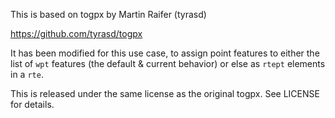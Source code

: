 This is based on togpx by Martin Raifer (tyrasd)

https://github.com/tyrasd/togpx

It has been modified for this use case, to assign point features to either the list of `wpt` features (the default & current behavior) or else as `rtept` elements in a `rte`.

This is released under the same license as the original togpx. See LICENSE for details.

